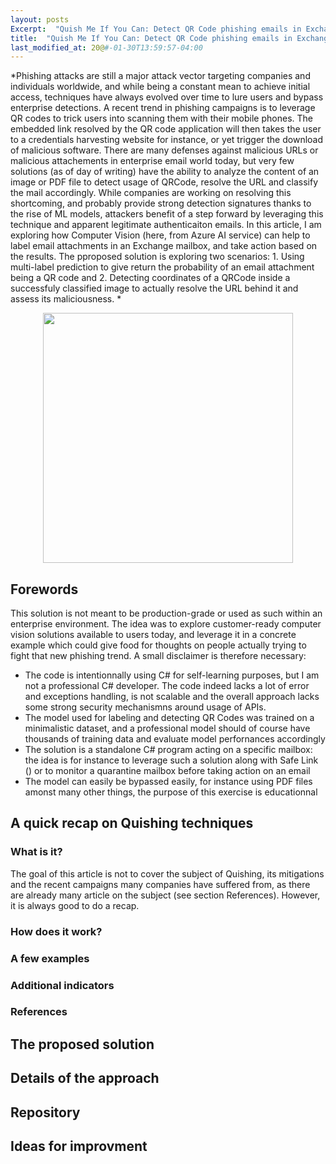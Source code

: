 ```yaml
---
layout: posts
Excerpt:  "Quish Me If You Can: Detect QR Code phishing emails in Exchange using computer vision"
title:  "Quish Me If You Can: Detect QR Code phishing emails in Exchange using computer vision"
last_modified_at: 20@#-01-30T13:59:57-04:00
---
```


*Phishing attacks are still a major attack vector targeting companies and individuals worldwide, and while being a constant mean to achieve initial access, techniques have always evolved over time to lure users and bypass enterprise detections. 
A recent trend in phishing campaigns is to leverage QR codes to trick users into scanning them with their mobile phones. The embedded link resolved by the QR code application will then takes the user to a credentials harvesting website for instance, or yet trigger the download of malicious software. 
There are many defenses against malicious URLs or malicious attachements in enterprise email world today, but very few solutions (as of day of writing) have the ability to analyze the content of an image or PDF file to detect usage of QRCode, resolve the URL and classify the mail accordingly.
While companies are working on resolving this shortcoming, and probably provide strong detection signatures thanks to the rise of ML models, attackers benefit of a step forward by leveraging this technique and apparent legitimate authenticaiton emails. 
In this article, I am exploring how Computer Vision (here, from Azure AI service) can help to label email attachments in an Exchange mailbox, and take action based on the results. 
The pproposed solution is exploring two scenarios: 1. Using multi-label prediction to give return the probability of an email attachment being a QR code and 2. Detecting coordinates of a QRCode inside a successfuly classified image to actually resolve the URL behind it and assess its maliciousness.
*

<div style="text-align:center">
<img src="https://i.pinimg.com/736x/2c/ef/ed/2cefed8eff6c9389d9322c1e1d6ebebc--marvel.jpg" width="400px" />
</div>

## Forewords

This solution is not meant to be production-grade or used as such within an enterprise environment. The idea was to explore customer-ready computer vision solutions available to users today, and leverage it in a concrete example which could give food for thoughts on people actually trying to fight that new phishing trend. 
A small disclaimer is therefore necessary:
- The code is intentionnally using C# for self-learning purposes, but I am not a professional C# developer. The code indeed lacks a lot of error and exceptions handling, is not scalable and the overall approach lacks some strong security mechanismns around usage of APIs.
- The model used for labeling and detecting QR Codes was trained on a minimalistic dataset, and a professional model should of course have thousands of training data and evaluate model perfornances accordingly
- The solution is a standalone C# program acting on a specific mailbox: the idea is for instance to leverage such a solution along with Safe Link () or to monitor a quarantine mailbox before taking action on an email
- The model can easily be bypassed easily, for instance using PDF files amonst many other things, the purpose of this exercise is educationnal

## A quick recap on Quishing techniques

### What is it?

The goal of this article is not to cover the subject of Quishing, its mitigations and the recent campaigns many companies have suffered from, as there are already many article on the subject (see section References). However, it is always good to do a recap. 

### How does it work?
### A few examples
### Additional indicators 
### References

## The proposed solution

## Details of the approach 

## Repository 

## Ideas for improvment 
